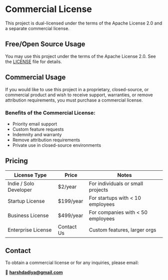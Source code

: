 # Commercial License

This project is dual-licensed under the terms of the Apache License 2.0 and a separate commercial license.

## Free/Open Source Usage

You may use this project under the terms of the Apache License 2.0. See the [LICENSE](./LICENSE) file for details.

## Commercial Usage

If you would like to use this project in a proprietary, closed-source, or commercial product and wish to receive support, warranties, or remove attribution requirements, you must purchase a commercial license.

### Benefits of the Commercial License:

- Priority email support
- Custom feature requests
- Indemnity and warranty
- Remove attribution requirements
- Private use in closed-source environments

## Pricing

| License Type           | Price      | Notes                             |
| ---------------------- | ---------- | --------------------------------- |
| Indie / Solo Developer | $2/year    | For individuals or small projects |
| Startup License        | $199/year  | For startups with < 10 employees  |
| Business License       | $499/year  | For companies with < 50 employees |
| Enterprise License     | Contact Us | Custom features, larger orgs      |

## Contact

To obtain a commercial license or for any inquiries, please email:

📧 **harshdadiya@gmail.com**
